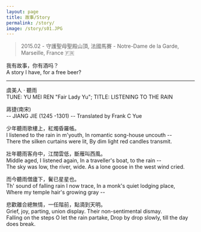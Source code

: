 ```yaml
---
layout: page
title: 故事/Story
permalink: /story/
image: /story/s01.JPG
---
```

> 2015.02 - 守護聖母聖殿山頂, 法國馬賽 - Notre-Dame de la Garde, Marseille, France 🇫🇷 

我有故事，你有酒吗？  
A story I have, for a free beer?

---

虞美人 · 聽雨    
TUNE: YU MEI REN  "Fair Lady Yu"; TITLE: LISTENING TO THE RAIN  

蔣捷(南宋)    
-- JIANG JIE (1245 -1301)  -- Translated by Frank C Yue  

少年聽雨歌樓上，紅燭昏羅帳。    
I listened to the rain in m'youth,  In romantic song-house uncouth --  
There the silken curtains were lit,  By dim light red candles transmit.  

壯年聽雨客舟中，江闊雲低，斷雁叫西風。    
Middle aged, I listened again, In a traveller's boat, to the rain --  
The sky was low, the river, wide. As a lone goose in the west wind cried.  

而今聽雨僧廬下，鬢已星星也。    
Th' sound of falling rain I now trace, In a monk's quiet lodging place,   
Where my temple hair's growing gray --   

悲歡離合總無情，一任階前，點滴到天明。     
Grief, joy, parting, union display. Their non-sentimental dismay.  
Falling on the steps O let the rain partake, Drop by drop slowly, till the day does break.  

